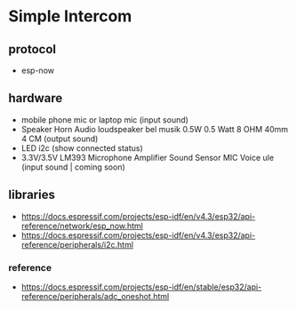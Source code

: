 # Simple Intercom

## protocol
- esp-now

## hardware
- mobile phone mic or laptop mic (input sound)
- Speaker Horn Audio loudspeaker bel musik 0.5W 0.5 Watt 8 OHM 40mm 4 CM (output sound)
- LED i2c (show connected status)
- 3.3V/3.5V LM393 Microphone Amplifier Sound Sensor MIC Voice ule (input sound | coming soon)


## libraries
- https://docs.espressif.com/projects/esp-idf/en/v4.3/esp32/api-reference/network/esp_now.html
- https://docs.espressif.com/projects/esp-idf/en/v4.3/esp32/api-reference/peripherals/i2c.html


### reference
- https://docs.espressif.com/projects/esp-idf/en/stable/esp32/api-reference/peripherals/adc_oneshot.html